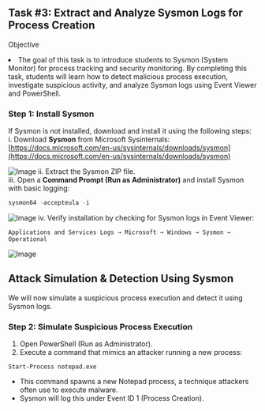 ## Task #3: Extract and Analyze Sysmon Logs for Process Creation  

Objective
<li>The goal of this task is to introduce students to Sysmon (System Monitor) for process tracking and security monitoring. By completing this task, students will learn how to detect malicious process execution, investigate suspicious activity, and analyze Sysmon logs using Event Viewer and PowerShell.</li>

### **Step 1: Install Sysmon**
If Sysmon is not installed, download and install it using the following steps:
i. Download **Sysmon** from Microsoft Sysinternals:  
   [https://docs.microsoft.com/en-us/sysinternals/downloads/sysmon](https://docs.microsoft.com/en-us/sysinternals/downloads/sysmon)

   ![Image](https://github.com/user-attachments/assets/dee4db3e-f13e-4043-9d27-27b9464d204d)
ii. Extract the Sysmon ZIP file.  
iii. Open a **Command Prompt (Run as Administrator)** and install Sysmon with basic logging:  
   ```powershell
   sysmon64 -accepteula -i
   ```
   ![Image](https://github.com/user-attachments/assets/ddbe20e0-0a7c-4f77-8fe0-c632391bea61)
iv. Verify installation by checking for Sysmon logs in Event Viewer:
   ```
   Applications and Services Logs → Microsoft → Windows → Sysmon → Operational
   ```
   ![Image](https://github.com/user-attachments/assets/b94b8a9d-ba32-4a7a-a9ee-6f4046e4377a)
## Attack Simulation & Detection Using Sysmon
We will now simulate a suspicious process execution and detect it using Sysmon logs.
### Step 2: Simulate Suspicious Process Execution
1. Open PowerShell (Run as Administrator).
2. Execute a command that mimics an attacker running a new process:
```
Start-Process notepad.exe
```
- This command spawns a new Notepad process, a technique attackers often use to execute malware.
- Sysmon will log this under Event ID 1 (Process Creation).


